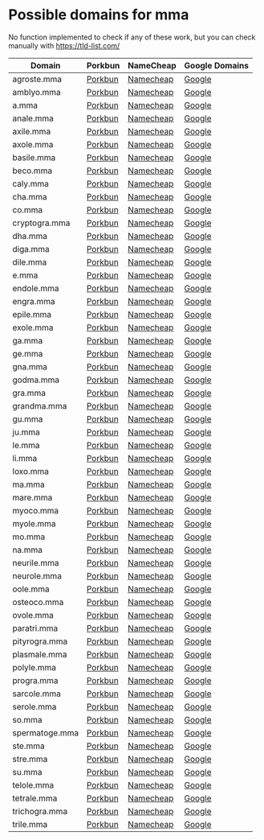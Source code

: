 # Possible domains for mma

No function implemented to check if any of these work, but you can check manually with https://tld-list.com/

| Domain | Porkbun | NameCheap | Google Domains |
|---|---|---|---|
| agroste.mma | [Porkbun](https://porkbun.com/checkout/search?prb=e814663da1&tlds=&idnLanguage=&search=search&q=agroste.mma) | [Namecheap](https://www.namecheap.com/domains/registration/results/?domain=agroste.mma) | [Google](https://domains.google.com/registrar/search?searchTerm=agroste.mma) |
| amblyo.mma | [Porkbun](https://porkbun.com/checkout/search?prb=e814663da1&tlds=&idnLanguage=&search=search&q=amblyo.mma) | [Namecheap](https://www.namecheap.com/domains/registration/results/?domain=amblyo.mma) | [Google](https://domains.google.com/registrar/search?searchTerm=amblyo.mma) |
| a.mma | [Porkbun](https://porkbun.com/checkout/search?prb=e814663da1&tlds=&idnLanguage=&search=search&q=a.mma) | [Namecheap](https://www.namecheap.com/domains/registration/results/?domain=a.mma) | [Google](https://domains.google.com/registrar/search?searchTerm=a.mma) |
| anale.mma | [Porkbun](https://porkbun.com/checkout/search?prb=e814663da1&tlds=&idnLanguage=&search=search&q=anale.mma) | [Namecheap](https://www.namecheap.com/domains/registration/results/?domain=anale.mma) | [Google](https://domains.google.com/registrar/search?searchTerm=anale.mma) |
| axile.mma | [Porkbun](https://porkbun.com/checkout/search?prb=e814663da1&tlds=&idnLanguage=&search=search&q=axile.mma) | [Namecheap](https://www.namecheap.com/domains/registration/results/?domain=axile.mma) | [Google](https://domains.google.com/registrar/search?searchTerm=axile.mma) |
| axole.mma | [Porkbun](https://porkbun.com/checkout/search?prb=e814663da1&tlds=&idnLanguage=&search=search&q=axole.mma) | [Namecheap](https://www.namecheap.com/domains/registration/results/?domain=axole.mma) | [Google](https://domains.google.com/registrar/search?searchTerm=axole.mma) |
| basile.mma | [Porkbun](https://porkbun.com/checkout/search?prb=e814663da1&tlds=&idnLanguage=&search=search&q=basile.mma) | [Namecheap](https://www.namecheap.com/domains/registration/results/?domain=basile.mma) | [Google](https://domains.google.com/registrar/search?searchTerm=basile.mma) |
| beco.mma | [Porkbun](https://porkbun.com/checkout/search?prb=e814663da1&tlds=&idnLanguage=&search=search&q=beco.mma) | [Namecheap](https://www.namecheap.com/domains/registration/results/?domain=beco.mma) | [Google](https://domains.google.com/registrar/search?searchTerm=beco.mma) |
| caly.mma | [Porkbun](https://porkbun.com/checkout/search?prb=e814663da1&tlds=&idnLanguage=&search=search&q=caly.mma) | [Namecheap](https://www.namecheap.com/domains/registration/results/?domain=caly.mma) | [Google](https://domains.google.com/registrar/search?searchTerm=caly.mma) |
| cha.mma | [Porkbun](https://porkbun.com/checkout/search?prb=e814663da1&tlds=&idnLanguage=&search=search&q=cha.mma) | [Namecheap](https://www.namecheap.com/domains/registration/results/?domain=cha.mma) | [Google](https://domains.google.com/registrar/search?searchTerm=cha.mma) |
| co.mma | [Porkbun](https://porkbun.com/checkout/search?prb=e814663da1&tlds=&idnLanguage=&search=search&q=co.mma) | [Namecheap](https://www.namecheap.com/domains/registration/results/?domain=co.mma) | [Google](https://domains.google.com/registrar/search?searchTerm=co.mma) |
| cryptogra.mma | [Porkbun](https://porkbun.com/checkout/search?prb=e814663da1&tlds=&idnLanguage=&search=search&q=cryptogra.mma) | [Namecheap](https://www.namecheap.com/domains/registration/results/?domain=cryptogra.mma) | [Google](https://domains.google.com/registrar/search?searchTerm=cryptogra.mma) |
| dha.mma | [Porkbun](https://porkbun.com/checkout/search?prb=e814663da1&tlds=&idnLanguage=&search=search&q=dha.mma) | [Namecheap](https://www.namecheap.com/domains/registration/results/?domain=dha.mma) | [Google](https://domains.google.com/registrar/search?searchTerm=dha.mma) |
| diga.mma | [Porkbun](https://porkbun.com/checkout/search?prb=e814663da1&tlds=&idnLanguage=&search=search&q=diga.mma) | [Namecheap](https://www.namecheap.com/domains/registration/results/?domain=diga.mma) | [Google](https://domains.google.com/registrar/search?searchTerm=diga.mma) |
| dile.mma | [Porkbun](https://porkbun.com/checkout/search?prb=e814663da1&tlds=&idnLanguage=&search=search&q=dile.mma) | [Namecheap](https://www.namecheap.com/domains/registration/results/?domain=dile.mma) | [Google](https://domains.google.com/registrar/search?searchTerm=dile.mma) |
| e.mma | [Porkbun](https://porkbun.com/checkout/search?prb=e814663da1&tlds=&idnLanguage=&search=search&q=e.mma) | [Namecheap](https://www.namecheap.com/domains/registration/results/?domain=e.mma) | [Google](https://domains.google.com/registrar/search?searchTerm=e.mma) |
| endole.mma | [Porkbun](https://porkbun.com/checkout/search?prb=e814663da1&tlds=&idnLanguage=&search=search&q=endole.mma) | [Namecheap](https://www.namecheap.com/domains/registration/results/?domain=endole.mma) | [Google](https://domains.google.com/registrar/search?searchTerm=endole.mma) |
| engra.mma | [Porkbun](https://porkbun.com/checkout/search?prb=e814663da1&tlds=&idnLanguage=&search=search&q=engra.mma) | [Namecheap](https://www.namecheap.com/domains/registration/results/?domain=engra.mma) | [Google](https://domains.google.com/registrar/search?searchTerm=engra.mma) |
| epile.mma | [Porkbun](https://porkbun.com/checkout/search?prb=e814663da1&tlds=&idnLanguage=&search=search&q=epile.mma) | [Namecheap](https://www.namecheap.com/domains/registration/results/?domain=epile.mma) | [Google](https://domains.google.com/registrar/search?searchTerm=epile.mma) |
| exole.mma | [Porkbun](https://porkbun.com/checkout/search?prb=e814663da1&tlds=&idnLanguage=&search=search&q=exole.mma) | [Namecheap](https://www.namecheap.com/domains/registration/results/?domain=exole.mma) | [Google](https://domains.google.com/registrar/search?searchTerm=exole.mma) |
| ga.mma | [Porkbun](https://porkbun.com/checkout/search?prb=e814663da1&tlds=&idnLanguage=&search=search&q=ga.mma) | [Namecheap](https://www.namecheap.com/domains/registration/results/?domain=ga.mma) | [Google](https://domains.google.com/registrar/search?searchTerm=ga.mma) |
| ge.mma | [Porkbun](https://porkbun.com/checkout/search?prb=e814663da1&tlds=&idnLanguage=&search=search&q=ge.mma) | [Namecheap](https://www.namecheap.com/domains/registration/results/?domain=ge.mma) | [Google](https://domains.google.com/registrar/search?searchTerm=ge.mma) |
| gna.mma | [Porkbun](https://porkbun.com/checkout/search?prb=e814663da1&tlds=&idnLanguage=&search=search&q=gna.mma) | [Namecheap](https://www.namecheap.com/domains/registration/results/?domain=gna.mma) | [Google](https://domains.google.com/registrar/search?searchTerm=gna.mma) |
| godma.mma | [Porkbun](https://porkbun.com/checkout/search?prb=e814663da1&tlds=&idnLanguage=&search=search&q=godma.mma) | [Namecheap](https://www.namecheap.com/domains/registration/results/?domain=godma.mma) | [Google](https://domains.google.com/registrar/search?searchTerm=godma.mma) |
| gra.mma | [Porkbun](https://porkbun.com/checkout/search?prb=e814663da1&tlds=&idnLanguage=&search=search&q=gra.mma) | [Namecheap](https://www.namecheap.com/domains/registration/results/?domain=gra.mma) | [Google](https://domains.google.com/registrar/search?searchTerm=gra.mma) |
| grandma.mma | [Porkbun](https://porkbun.com/checkout/search?prb=e814663da1&tlds=&idnLanguage=&search=search&q=grandma.mma) | [Namecheap](https://www.namecheap.com/domains/registration/results/?domain=grandma.mma) | [Google](https://domains.google.com/registrar/search?searchTerm=grandma.mma) |
| gu.mma | [Porkbun](https://porkbun.com/checkout/search?prb=e814663da1&tlds=&idnLanguage=&search=search&q=gu.mma) | [Namecheap](https://www.namecheap.com/domains/registration/results/?domain=gu.mma) | [Google](https://domains.google.com/registrar/search?searchTerm=gu.mma) |
| ju.mma | [Porkbun](https://porkbun.com/checkout/search?prb=e814663da1&tlds=&idnLanguage=&search=search&q=ju.mma) | [Namecheap](https://www.namecheap.com/domains/registration/results/?domain=ju.mma) | [Google](https://domains.google.com/registrar/search?searchTerm=ju.mma) |
| le.mma | [Porkbun](https://porkbun.com/checkout/search?prb=e814663da1&tlds=&idnLanguage=&search=search&q=le.mma) | [Namecheap](https://www.namecheap.com/domains/registration/results/?domain=le.mma) | [Google](https://domains.google.com/registrar/search?searchTerm=le.mma) |
| li.mma | [Porkbun](https://porkbun.com/checkout/search?prb=e814663da1&tlds=&idnLanguage=&search=search&q=li.mma) | [Namecheap](https://www.namecheap.com/domains/registration/results/?domain=li.mma) | [Google](https://domains.google.com/registrar/search?searchTerm=li.mma) |
| loxo.mma | [Porkbun](https://porkbun.com/checkout/search?prb=e814663da1&tlds=&idnLanguage=&search=search&q=loxo.mma) | [Namecheap](https://www.namecheap.com/domains/registration/results/?domain=loxo.mma) | [Google](https://domains.google.com/registrar/search?searchTerm=loxo.mma) |
| ma.mma | [Porkbun](https://porkbun.com/checkout/search?prb=e814663da1&tlds=&idnLanguage=&search=search&q=ma.mma) | [Namecheap](https://www.namecheap.com/domains/registration/results/?domain=ma.mma) | [Google](https://domains.google.com/registrar/search?searchTerm=ma.mma) |
| mare.mma | [Porkbun](https://porkbun.com/checkout/search?prb=e814663da1&tlds=&idnLanguage=&search=search&q=mare.mma) | [Namecheap](https://www.namecheap.com/domains/registration/results/?domain=mare.mma) | [Google](https://domains.google.com/registrar/search?searchTerm=mare.mma) |
| myoco.mma | [Porkbun](https://porkbun.com/checkout/search?prb=e814663da1&tlds=&idnLanguage=&search=search&q=myoco.mma) | [Namecheap](https://www.namecheap.com/domains/registration/results/?domain=myoco.mma) | [Google](https://domains.google.com/registrar/search?searchTerm=myoco.mma) |
| myole.mma | [Porkbun](https://porkbun.com/checkout/search?prb=e814663da1&tlds=&idnLanguage=&search=search&q=myole.mma) | [Namecheap](https://www.namecheap.com/domains/registration/results/?domain=myole.mma) | [Google](https://domains.google.com/registrar/search?searchTerm=myole.mma) |
| mo.mma | [Porkbun](https://porkbun.com/checkout/search?prb=e814663da1&tlds=&idnLanguage=&search=search&q=mo.mma) | [Namecheap](https://www.namecheap.com/domains/registration/results/?domain=mo.mma) | [Google](https://domains.google.com/registrar/search?searchTerm=mo.mma) |
| na.mma | [Porkbun](https://porkbun.com/checkout/search?prb=e814663da1&tlds=&idnLanguage=&search=search&q=na.mma) | [Namecheap](https://www.namecheap.com/domains/registration/results/?domain=na.mma) | [Google](https://domains.google.com/registrar/search?searchTerm=na.mma) |
| neurile.mma | [Porkbun](https://porkbun.com/checkout/search?prb=e814663da1&tlds=&idnLanguage=&search=search&q=neurile.mma) | [Namecheap](https://www.namecheap.com/domains/registration/results/?domain=neurile.mma) | [Google](https://domains.google.com/registrar/search?searchTerm=neurile.mma) |
| neurole.mma | [Porkbun](https://porkbun.com/checkout/search?prb=e814663da1&tlds=&idnLanguage=&search=search&q=neurole.mma) | [Namecheap](https://www.namecheap.com/domains/registration/results/?domain=neurole.mma) | [Google](https://domains.google.com/registrar/search?searchTerm=neurole.mma) |
| oole.mma | [Porkbun](https://porkbun.com/checkout/search?prb=e814663da1&tlds=&idnLanguage=&search=search&q=oole.mma) | [Namecheap](https://www.namecheap.com/domains/registration/results/?domain=oole.mma) | [Google](https://domains.google.com/registrar/search?searchTerm=oole.mma) |
| osteoco.mma | [Porkbun](https://porkbun.com/checkout/search?prb=e814663da1&tlds=&idnLanguage=&search=search&q=osteoco.mma) | [Namecheap](https://www.namecheap.com/domains/registration/results/?domain=osteoco.mma) | [Google](https://domains.google.com/registrar/search?searchTerm=osteoco.mma) |
| ovole.mma | [Porkbun](https://porkbun.com/checkout/search?prb=e814663da1&tlds=&idnLanguage=&search=search&q=ovole.mma) | [Namecheap](https://www.namecheap.com/domains/registration/results/?domain=ovole.mma) | [Google](https://domains.google.com/registrar/search?searchTerm=ovole.mma) |
| paratri.mma | [Porkbun](https://porkbun.com/checkout/search?prb=e814663da1&tlds=&idnLanguage=&search=search&q=paratri.mma) | [Namecheap](https://www.namecheap.com/domains/registration/results/?domain=paratri.mma) | [Google](https://domains.google.com/registrar/search?searchTerm=paratri.mma) |
| pityrogra.mma | [Porkbun](https://porkbun.com/checkout/search?prb=e814663da1&tlds=&idnLanguage=&search=search&q=pityrogra.mma) | [Namecheap](https://www.namecheap.com/domains/registration/results/?domain=pityrogra.mma) | [Google](https://domains.google.com/registrar/search?searchTerm=pityrogra.mma) |
| plasmale.mma | [Porkbun](https://porkbun.com/checkout/search?prb=e814663da1&tlds=&idnLanguage=&search=search&q=plasmale.mma) | [Namecheap](https://www.namecheap.com/domains/registration/results/?domain=plasmale.mma) | [Google](https://domains.google.com/registrar/search?searchTerm=plasmale.mma) |
| polyle.mma | [Porkbun](https://porkbun.com/checkout/search?prb=e814663da1&tlds=&idnLanguage=&search=search&q=polyle.mma) | [Namecheap](https://www.namecheap.com/domains/registration/results/?domain=polyle.mma) | [Google](https://domains.google.com/registrar/search?searchTerm=polyle.mma) |
| progra.mma | [Porkbun](https://porkbun.com/checkout/search?prb=e814663da1&tlds=&idnLanguage=&search=search&q=progra.mma) | [Namecheap](https://www.namecheap.com/domains/registration/results/?domain=progra.mma) | [Google](https://domains.google.com/registrar/search?searchTerm=progra.mma) |
| sarcole.mma | [Porkbun](https://porkbun.com/checkout/search?prb=e814663da1&tlds=&idnLanguage=&search=search&q=sarcole.mma) | [Namecheap](https://www.namecheap.com/domains/registration/results/?domain=sarcole.mma) | [Google](https://domains.google.com/registrar/search?searchTerm=sarcole.mma) |
| serole.mma | [Porkbun](https://porkbun.com/checkout/search?prb=e814663da1&tlds=&idnLanguage=&search=search&q=serole.mma) | [Namecheap](https://www.namecheap.com/domains/registration/results/?domain=serole.mma) | [Google](https://domains.google.com/registrar/search?searchTerm=serole.mma) |
| so.mma | [Porkbun](https://porkbun.com/checkout/search?prb=e814663da1&tlds=&idnLanguage=&search=search&q=so.mma) | [Namecheap](https://www.namecheap.com/domains/registration/results/?domain=so.mma) | [Google](https://domains.google.com/registrar/search?searchTerm=so.mma) |
| spermatoge.mma | [Porkbun](https://porkbun.com/checkout/search?prb=e814663da1&tlds=&idnLanguage=&search=search&q=spermatoge.mma) | [Namecheap](https://www.namecheap.com/domains/registration/results/?domain=spermatoge.mma) | [Google](https://domains.google.com/registrar/search?searchTerm=spermatoge.mma) |
| ste.mma | [Porkbun](https://porkbun.com/checkout/search?prb=e814663da1&tlds=&idnLanguage=&search=search&q=ste.mma) | [Namecheap](https://www.namecheap.com/domains/registration/results/?domain=ste.mma) | [Google](https://domains.google.com/registrar/search?searchTerm=ste.mma) |
| stre.mma | [Porkbun](https://porkbun.com/checkout/search?prb=e814663da1&tlds=&idnLanguage=&search=search&q=stre.mma) | [Namecheap](https://www.namecheap.com/domains/registration/results/?domain=stre.mma) | [Google](https://domains.google.com/registrar/search?searchTerm=stre.mma) |
| su.mma | [Porkbun](https://porkbun.com/checkout/search?prb=e814663da1&tlds=&idnLanguage=&search=search&q=su.mma) | [Namecheap](https://www.namecheap.com/domains/registration/results/?domain=su.mma) | [Google](https://domains.google.com/registrar/search?searchTerm=su.mma) |
| telole.mma | [Porkbun](https://porkbun.com/checkout/search?prb=e814663da1&tlds=&idnLanguage=&search=search&q=telole.mma) | [Namecheap](https://www.namecheap.com/domains/registration/results/?domain=telole.mma) | [Google](https://domains.google.com/registrar/search?searchTerm=telole.mma) |
| tetrale.mma | [Porkbun](https://porkbun.com/checkout/search?prb=e814663da1&tlds=&idnLanguage=&search=search&q=tetrale.mma) | [Namecheap](https://www.namecheap.com/domains/registration/results/?domain=tetrale.mma) | [Google](https://domains.google.com/registrar/search?searchTerm=tetrale.mma) |
| trichogra.mma | [Porkbun](https://porkbun.com/checkout/search?prb=e814663da1&tlds=&idnLanguage=&search=search&q=trichogra.mma) | [Namecheap](https://www.namecheap.com/domains/registration/results/?domain=trichogra.mma) | [Google](https://domains.google.com/registrar/search?searchTerm=trichogra.mma) |
| trile.mma | [Porkbun](https://porkbun.com/checkout/search?prb=e814663da1&tlds=&idnLanguage=&search=search&q=trile.mma) | [Namecheap](https://www.namecheap.com/domains/registration/results/?domain=trile.mma) | [Google](https://domains.google.com/registrar/search?searchTerm=trile.mma) |
